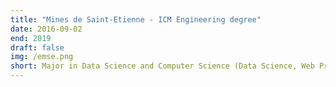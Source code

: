 ```yaml
---
title: "Mines de Saint-Etienne - ICM Engineering degree"
date: 2016-09-02
end: 2019
draft: false
img: /emse.png
short: Major in Data Science and Computer Science (Data Science, Web Programming, Big Data, Image Analysis, Parallel Computing, Artificial Intelligence)
---
```

